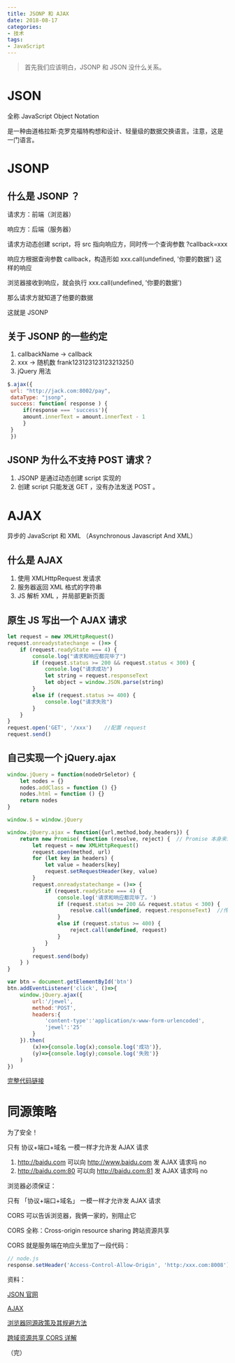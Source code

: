 ```yaml
---
title: JSONP 和 AJAX
date: 2018-08-17
categories:
- 技术
tags: 
- JavaScript
---
```




>  首先我们应该明白，JSONP 和 JSON 没什么关系。



# JSON


全称 JavaScript Object Notation

是一种由道格拉斯·克罗克福特构想和设计、轻量级的数据交换语言。注意，这是一门语言。



# JSONP

## 什么是 JSONP ？

请求方：前端（浏览器）

响应方：后端（服务器）

请求方动态创建 script，将 src 指向响应方，同时传一个查询参数 ?callback=xxx

响应方根据查询参数 callback，构造形如 xxx.call(undefined, '你要的数据') 这样的响应

浏览器接收到响应，就会执行 xxx.call(undefined, '你要的数据')

那么请求方就知道了他要的数据

这就是 JSONP



## 关于 JSONP 的一些约定

1. callbackName -> callback
2. xxx -> 随机数 frank12312312312321325()
3. jQuery 用法
```javascript
$.ajax({
 url: "http://jack.com:8002/pay",
 dataType: "jsonp",
 success: function( response ) {
     if(response === 'success'){
     amount.innerText = amount.innerText - 1
     }
 }
 })
```



## JSONP 为什么不支持 POST 请求？ 

1. JSONP 是通过动态创建 script 实现的
2. 创建 script 只能发送 GET ，没有办法发送 POST 。




# AJAX

异步的 JavaScript 和 XML （Asynchronous Javascript And XML）



## 什么是 AJAX

1. 使用 XMLHttpRequest 发请求
2. 服务器返回 XML 格式的字符串
3. JS 解析 XML ，并局部更新页面



## 原生 JS 写出一个 AJAX 请求

```javascript
let request = new XMLHttpRequest()
request.onreadystatechange = ()=> {
    if (request.readyState === 4) {
        console.log("请求和响应都完毕了")
        if (request.status >= 200 && request.status < 300) {
            console.log("请求成功")
            let string = request.responseText
            let object = window.JSON.parse(string)
        }
        else if (request.status >= 400) {
            console.log("请求失败")
        }
    }
}
request.open('GET', '/xxx')    //配置 request
request.send()
```


##  自己实现一个 jQuery.ajax

```javascript
window.jQuery = function(nodeOrSeletor) {
	let nodes = {}
	nodes.addClass = function () {}
	nodes.html = function () {}
	return nodes
}

window.$ = window.jQuery

window.jQuery.ajax = function({url,method,body,headers}) {
	return new Promise( function (resolve, reject) {  // Promise 本身来说只是为了规定一种形式
		let request = new XMLHttpRequest()
		request.open(method, url)
		for (let key in headers) {
	        let value = headers[key]
	        request.setRequestHeader(key, value) 	
	    }
		request.onreadystatechange = ()=> {
			if (request.readyState === 4) {
				console.log('请求和响应都完毕了。')
				if (request.status >= 200 && request.status < 300) {
					resolve.call(undefined, request.responseText)  //传过去一个参数。
				}
				else if (request.status >= 400) {
					reject.call(undefined, request)
				}
			}
		}
		request.send(body)
	} )
}

var btn = document.getElementById('btn')
btn.addEventListener('click', ()=>{
	window.jQuery.ajax({
		url:'/jewel',
		method:'POST',
		headers:{
			'content-type':'application/x-www-form-urlencoded',
			'jewel':'25'
		}
	}).then(
        (x)=>{console.log(x);console.log('成功')},
        (y)=>{console.log(y);console.log('失败')}
	)
})
```

[完整代码链接](https://github.com/ximuli/nodejs-test/blob/master/main.js)



# 同源策略

为了安全！

只有 协议+端口+域名 一模一样才允许发 AJAX 请求

1. http://baidu.com 可以向 http://www.baidu.com 发 AJAX 请求吗    no
2. http://baidu.com:80 可以向 http://baidu.com:81 发 AJAX 请求吗   no

浏览器必须保证：

只有 「协议+端口+域名」 一模一样才允许发 AJAX 请求

CORS 可以告诉浏览器，我俩一家的，别阻止它

CORS 全称：Cross-origin resource sharing   跨站资源共享

CORS 就是服务端在响应头里加了一段代码：

```javascript
// node.js
response.setHeader('Access-Control-Allow-Origin', 'http:/xxx.com:8008')
```


资料：

[ JSON 官网](http://json.org/)

[AJAX](http://javascript.ruanyifeng.com/bom/ajax.html)

[浏览器同源政策及其规避方法](http://www.ruanyifeng.com/blog/2016/04/same-origin-policy.html)

[跨域资源共享 CORS 详解](http://www.ruanyifeng.com/blog/2016/04/cors.html)

（完）